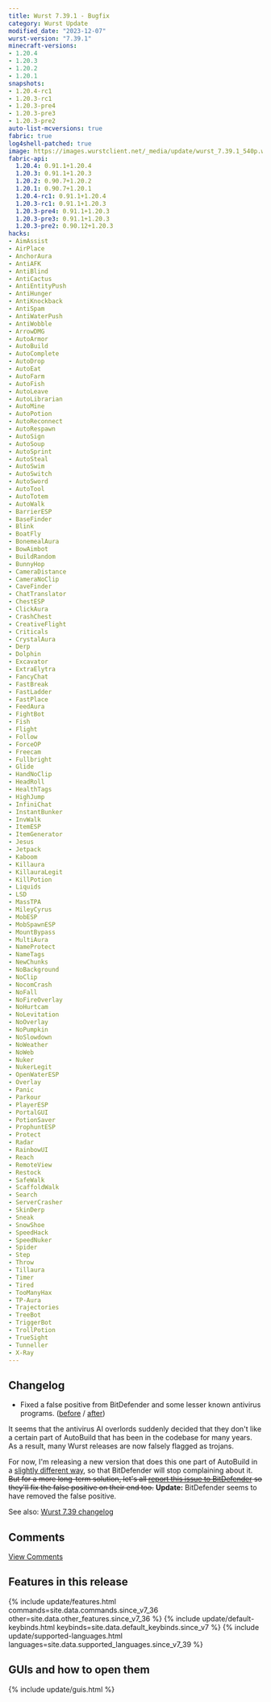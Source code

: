 ```yaml
---
title: Wurst 7.39.1 - Bugfix
category: Wurst Update
modified_date: "2023-12-07"
wurst-version: "7.39.1"
minecraft-versions:
- 1.20.4
- 1.20.3
- 1.20.2
- 1.20.1
snapshots:
- 1.20.4-rc1
- 1.20.3-rc1
- 1.20.3-pre4
- 1.20.3-pre3
- 1.20.3-pre2
auto-list-mcversions: true
fabric: true
log4shell-patched: true
image: https://images.wurstclient.net/_media/update/wurst_7.39.1_540p.webp
fabric-api:
  1.20.4: 0.91.1+1.20.4
  1.20.3: 0.91.1+1.20.3
  1.20.2: 0.90.7+1.20.2
  1.20.1: 0.90.7+1.20.1
  1.20.4-rc1: 0.91.1+1.20.4
  1.20.3-rc1: 0.91.1+1.20.3
  1.20.3-pre4: 0.91.1+1.20.3
  1.20.3-pre3: 0.91.1+1.20.3
  1.20.3-pre2: 0.90.12+1.20.3
hacks:
- AimAssist
- AirPlace
- AnchorAura
- AntiAFK
- AntiBlind
- AntiCactus
- AntiEntityPush
- AntiHunger
- AntiKnockback
- AntiSpam
- AntiWaterPush
- AntiWobble
- ArrowDMG
- AutoArmor
- AutoBuild
- AutoComplete
- AutoDrop
- AutoEat
- AutoFarm
- AutoFish
- AutoLeave
- AutoLibrarian
- AutoMine
- AutoPotion
- AutoReconnect
- AutoRespawn
- AutoSign
- AutoSoup
- AutoSprint
- AutoSteal
- AutoSwim
- AutoSwitch
- AutoSword
- AutoTool
- AutoTotem
- AutoWalk
- BarrierESP
- BaseFinder
- Blink
- BoatFly
- BonemealAura
- BowAimbot
- BuildRandom
- BunnyHop
- CameraDistance
- CameraNoClip
- CaveFinder
- ChatTranslator
- ChestESP
- ClickAura
- CrashChest
- CreativeFlight
- Criticals
- CrystalAura
- Derp
- Dolphin
- Excavator
- ExtraElytra
- FancyChat
- FastBreak
- FastLadder
- FastPlace
- FeedAura
- FightBot
- Fish
- Flight
- Follow
- ForceOP
- Freecam
- Fullbright
- Glide
- HandNoClip
- HeadRoll
- HealthTags
- HighJump
- InfiniChat
- InstantBunker
- InvWalk
- ItemESP
- ItemGenerator
- Jesus
- Jetpack
- Kaboom
- Killaura
- KillauraLegit
- KillPotion
- Liquids
- LSD
- MassTPA
- MileyCyrus
- MobESP
- MobSpawnESP
- MountBypass
- MultiAura
- NameProtect
- NameTags
- NewChunks
- NoBackground
- NoClip
- NocomCrash
- NoFall
- NoFireOverlay
- NoHurtcam
- NoLevitation
- NoOverlay
- NoPumpkin
- NoSlowdown
- NoWeather
- NoWeb
- Nuker
- NukerLegit
- OpenWaterESP
- Overlay
- Panic
- Parkour
- PlayerESP
- PortalGUI
- PotionSaver
- ProphuntESP
- Protect
- Radar
- RainbowUI
- Reach
- RemoteView
- Restock
- SafeWalk
- ScaffoldWalk
- Search
- ServerCrasher
- SkinDerp
- Sneak
- SnowShoe
- SpeedHack
- SpeedNuker
- Spider
- Step
- Throw
- Tillaura
- Timer
- Tired
- TooManyHax
- TP-Aura
- Trajectories
- TreeBot
- TriggerBot
- TrollPotion
- TrueSight
- Tunneller
- X-Ray
---
```

## Changelog

- Fixed a false positive from BitDefender and some lesser known antivirus programs.  ([before](https://www.virustotal.com/gui/file/60456d19ba513e15599d5ccb22eaf1409b76af2fe4372c3f2c180c9e0bc49583) / [after](https://www.virustotal.com/gui/file/41e6c72b588d5befbcba4ddf7a2e8a9e88c3b68a6d720436e4fadc54f86c10dc))

It seems that the antivirus AI overlords suddenly decided that they don't like a certain part of AutoBuild that has been in the codebase for many years. As a result, many Wurst releases are now falsely flagged as trojans.

For now, I'm releasing a new version that does this one part of AutoBuild in a [slightly different way](https://github.com/Wurst-Imperium/Wurst7/commit/97d1225f72feb3e2f945884edd6769320b0c8c19), so that BitDefender will stop complaining about it. <del>But for a more long-term solution, let's all [report this issue to BitDefender](https://www.bitdefender.com/consumer/support/answer/29358/) so they'll fix the false positive on their end too.</del> <b>Update:</b> BitDefender seems to have removed the false positive.

See also: [Wurst 7.39 changelog](/updates/wurst-7-39/)

## Comments

<a href="https://wurstforum.net/d/322?utm_source=wurstclient.net&utm_medium=Wurst+update&utm_content=Wurst+{{ page.wurst-version }}" target="_blank" class="button fg-white bg-lightBlue" data-analytics="View Comments" title="Discuss this update on our forum.">
  <span class="icon mif-bubbles"></span>
  View Comments
</a>

## Features in this release

{% include update/features.html commands=site.data.commands.since_v7_36 other=site.data.other_features.since_v7_36 %}
{% include update/default-keybinds.html keybinds=site.data.default_keybinds.since_v7 %}
{% include update/supported-languages.html languages=site.data.supported_languages.since_v7_39 %}

## GUIs and how to open them

{% include update/guis.html %}
